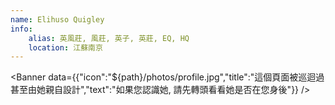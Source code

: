 ```yaml
---
name: Elihuso Quigley
info:
    alias: 英風莊, 風莊, 英子, 英莊, EQ, HQ
    location: 江蘇南京
---
```


<Banner data={{"icon":"${path}/photos/profile.jpg","title":"這個頁面被巡迴過甚至由她親自設計","text":"如果您認識她, 請先轉頭看看她是否在您身後"}} />